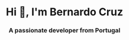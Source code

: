 <h1 align="center">Hi 👋, I'm Bernardo Cruz</h1>
<h3 align="center">A passionate developer from Portugal</h3>
